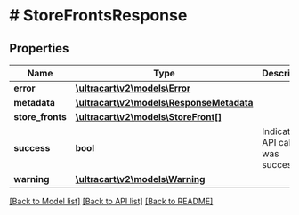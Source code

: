 # # StoreFrontsResponse

## Properties

Name | Type | Description | Notes
------------ | ------------- | ------------- | -------------
**error** | [**\ultracart\v2\models\Error**](Error.md) |  | [optional]
**metadata** | [**\ultracart\v2\models\ResponseMetadata**](ResponseMetadata.md) |  | [optional]
**store_fronts** | [**\ultracart\v2\models\StoreFront[]**](StoreFront.md) |  | [optional]
**success** | **bool** | Indicates if API call was successful | [optional]
**warning** | [**\ultracart\v2\models\Warning**](Warning.md) |  | [optional]

[[Back to Model list]](../../README.md#models) [[Back to API list]](../../README.md#endpoints) [[Back to README]](../../README.md)
